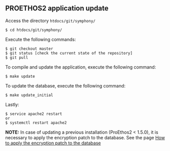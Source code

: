 PROETHOS2 application update
----------------------------

Access the directory `htdocs/git/symphony/`

    $ cd htdocs/git/symphony/

Execute the following commands:

    $ git checkout master
    $ git status [check the current state of the repository]
    $ git pull

To compile and update the application, execute the following command:

    $ make update

To update the database, execute the following command:

    $ make update_initial

Lastly:

    $ service apache2 restart
    or
    $ systemctl restart apache2

__NOTE:__ In case of updating a previous installation (ProEthos2 < 1.5.0), it is necessary to apply the encryption patch to the database. See the page [How to apply the encryption patch to the database](how-to/how-to-apply-the-encryption-patch-to-the-database.md)